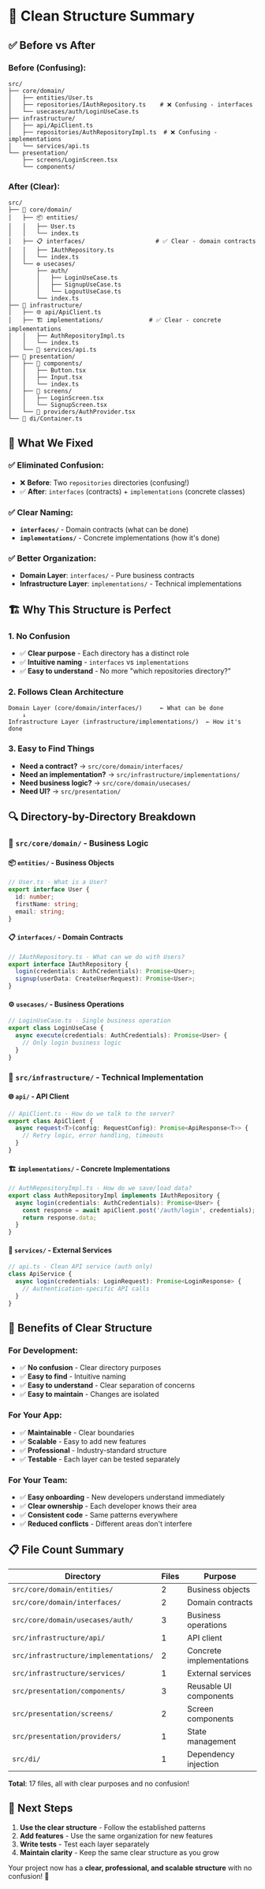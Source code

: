 # 🧹 Clean Structure Summary

## ✅ **Before vs After**

### **Before (Confusing)**:
```
src/
├── core/domain/
│   ├── entities/User.ts
│   ├── repositories/IAuthRepository.ts    # ❌ Confusing - interfaces
│   └── usecases/auth/LoginUseCase.ts
├── infrastructure/
│   ├── api/ApiClient.ts
│   ├── repositories/AuthRepositoryImpl.ts  # ❌ Confusing - implementations
│   └── services/api.ts
└── presentation/
    ├── screens/LoginScreen.tsx
    └── components/
```

### **After (Clear)**:
```
src/
├── 🧠 core/domain/
│   ├── 📦 entities/
│   │   ├── User.ts
│   │   └── index.ts
│   ├── 📋 interfaces/                    # ✅ Clear - domain contracts
│   │   ├── IAuthRepository.ts
│   │   └── index.ts
│   └── ⚙️ usecases/
│       ├── auth/
│       │   ├── LoginUseCase.ts
│       │   ├── SignupUseCase.ts
│       │   └── LogoutUseCase.ts
│       └── index.ts
├── 🔌 infrastructure/
│   ├── 🌐 api/ApiClient.ts
│   ├── 🏗️ implementations/             # ✅ Clear - concrete implementations
│   │   ├── AuthRepositoryImpl.ts
│   │   └── index.ts
│   └── 🔧 services/api.ts
├── 🎨 presentation/
│   ├── 🧩 components/
│   │   ├── Button.tsx
│   │   ├── Input.tsx
│   │   └── index.ts
│   ├── 📱 screens/
│   │   ├── LoginScreen.tsx
│   │   └── SignupScreen.tsx
│   └── 🔄 providers/AuthProvider.tsx
└── 🔗 di/Container.ts
```

## 🎯 **What We Fixed**

### **✅ Eliminated Confusion**:
- ❌ **Before**: Two `repositories` directories (confusing!)
- ✅ **After**: `interfaces` (contracts) + `implementations` (concrete classes)

### **✅ Clear Naming**:
- **`interfaces/`** - Domain contracts (what can be done)
- **`implementations/`** - Concrete implementations (how it's done)

### **✅ Better Organization**:
- **Domain Layer**: `interfaces/` - Pure business contracts
- **Infrastructure Layer**: `implementations/` - Technical implementations

## 🏗️ **Why This Structure is Perfect**

### **1. No Confusion**
- ✅ **Clear purpose** - Each directory has a distinct role
- ✅ **Intuitive naming** - `interfaces` vs `implementations`
- ✅ **Easy to understand** - No more "which repositories directory?"

### **2. Follows Clean Architecture**
```
Domain Layer (core/domain/interfaces/)     ← What can be done
    ↓
Infrastructure Layer (infrastructure/implementations/)  ← How it's done
```

### **3. Easy to Find Things**
- **Need a contract?** → `src/core/domain/interfaces/`
- **Need an implementation?** → `src/infrastructure/implementations/`
- **Need business logic?** → `src/core/domain/usecases/`
- **Need UI?** → `src/presentation/`

## 🔍 **Directory-by-Directory Breakdown**

### **🧠 `src/core/domain/` - Business Logic**

#### **📦 `entities/` - Business Objects**
```typescript
// User.ts - What is a User?
export interface User {
  id: number;
  firstName: string;
  email: string;
}
```

#### **📋 `interfaces/` - Domain Contracts**
```typescript
// IAuthRepository.ts - What can we do with Users?
export interface IAuthRepository {
  login(credentials: AuthCredentials): Promise<User>;
  signup(userData: CreateUserRequest): Promise<User>;
}
```

#### **⚙️ `usecases/` - Business Operations**
```typescript
// LoginUseCase.ts - Single business operation
export class LoginUseCase {
  async execute(credentials: AuthCredentials): Promise<User> {
    // Only login business logic
  }
}
```

### **🔌 `src/infrastructure/` - Technical Implementation**

#### **🌐 `api/` - API Client**
```typescript
// ApiClient.ts - How do we talk to the server?
export class ApiClient {
  async request<T>(config: RequestConfig): Promise<ApiResponse<T>> {
    // Retry logic, error handling, timeouts
  }
}
```

#### **🏗️ `implementations/` - Concrete Implementations**
```typescript
// AuthRepositoryImpl.ts - How do we save/load data?
export class AuthRepositoryImpl implements IAuthRepository {
  async login(credentials: AuthCredentials): Promise<User> {
    const response = await apiClient.post('/auth/login', credentials);
    return response.data;
  }
}
```

#### **🔧 `services/` - External Services**
```typescript
// api.ts - Clean API service (auth only)
class ApiService {
  async login(credentials: LoginRequest): Promise<LoginResponse> {
    // Authentication-specific API calls
  }
}
```

## 🚀 **Benefits of Clear Structure**

### **For Development**:
- ✅ **No confusion** - Clear directory purposes
- ✅ **Easy to find** - Intuitive naming
- ✅ **Easy to understand** - Clear separation of concerns
- ✅ **Easy to maintain** - Changes are isolated

### **For Your App**:
- ✅ **Maintainable** - Clear boundaries
- ✅ **Scalable** - Easy to add new features
- ✅ **Professional** - Industry-standard structure
- ✅ **Testable** - Each layer can be tested separately

### **For Your Team**:
- ✅ **Easy onboarding** - New developers understand immediately
- ✅ **Clear ownership** - Each developer knows their area
- ✅ **Consistent code** - Same patterns everywhere
- ✅ **Reduced conflicts** - Different areas don't interfere

## 📋 **File Count Summary**

| Directory | Files | Purpose |
|-----------|-------|---------|
| `src/core/domain/entities/` | 2 | Business objects |
| `src/core/domain/interfaces/` | 2 | Domain contracts |
| `src/core/domain/usecases/auth/` | 3 | Business operations |
| `src/infrastructure/api/` | 1 | API client |
| `src/infrastructure/implementations/` | 2 | Concrete implementations |
| `src/infrastructure/services/` | 1 | External services |
| `src/presentation/components/` | 3 | Reusable UI components |
| `src/presentation/screens/` | 2 | Screen components |
| `src/presentation/providers/` | 1 | State management |
| `src/di/` | 1 | Dependency injection |

**Total**: 17 files, all with clear purposes and no confusion!

## 🎯 **Next Steps**

1. **Use the clear structure** - Follow the established patterns
2. **Add features** - Use the same organization for new features
3. **Write tests** - Test each layer separately
4. **Maintain clarity** - Keep the same clear structure as you grow

Your project now has a **clear, professional, and scalable structure** with no confusion! 🎉
